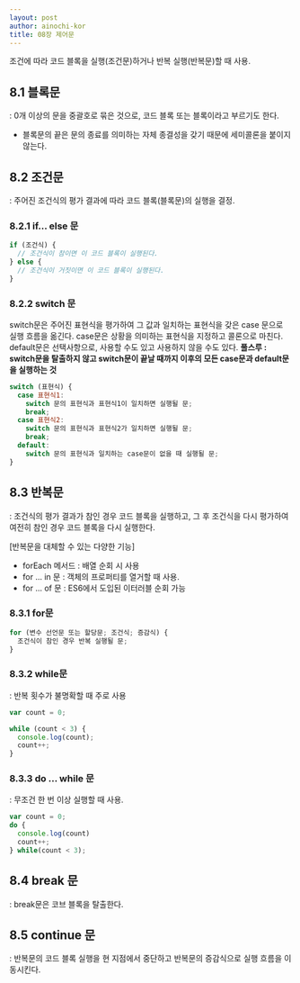 ```yaml
---
layout: post
author: ainochi-kor
title: 08장 제어문
---
```

조건에 따라 코드 블록을 실행(조건문)하거나 반복 실행(반복문)할 때 사용.

## 8.1 블록문
: 0개 이상의 문을 중괄호로 묶은 것으로, 코드 블록 또는 블록이라고 부르기도 한다.
- 블록문의 끝은 문의 종료를 의미하는 자체 종결성을 갖기 때문에 세미콜론을 붙이지 않는다.

## 8.2 조건문
: 주어진 조건식의 평가 결과에 따라 코드 블록(블록문)의 실행을 결정.

### 8.2.1 if... else 문
``` js
if (조건식) {
  // 조건식이 참이면 이 코드 블록이 실행된다.
} else {
  // 조건식이 거짓이면 이 코드 블록이 실행된다.
}
```

### 8.2.2 switch 문
switch문은 주어진 표현식을 평가하여 그 값과 일치하는 표현식을 갖은 case 문으로 실행 흐름을 옮긴다.
case문은 상황을 의미하는 표현식을 지정하고 콜론으로 마친다.
default문은 선택사항으로, 사용할 수도 있고 사용하지 않을 수도 있다.
**풀스루 : switch문을 탈출하지 않고 switch문이 끝날 때까지 이후의 모든 case문과 default문을 실행하는 것**

``` js
switch (표현식) {
  case 표현식1:
    switch 문의 표현식과 표현식1이 일치하면 실행될 문;
    break;
  case 표현식2:
    switch 문의 표현식과 표현식2가 일치하면 실행될 문;
    break;
  default:
    switch 문의 표현식과 일치하는 case문이 없을 때 실행될 문; 
}
```

## 8.3 반복문
: 조건식의 평가 결과가 참인 경우 코드 블록을 실행하고, 그 후 조건식을 다시 평가하여 여전히 참인 경우 코드 블록을 다시 실행한다.

[반복문을 대체할 수 있는 다양한 기능]
- forEach 메서드 : 배열 순회 시 사용
- for ... in 문 : 객체의 프로퍼티를 열거할 때 사용.
- for ... of 문 : ES6에서 도입된 이터러블 순회 가능

### 8.3.1 for문
``` js
for (변수 선언문 또는 할당문; 조건식; 증감식) {
  조건식이 참인 경우 반복 실행될 문;
}
```

### 8.3.2 while문
: 반복 횟수가 불명확할 때 주로 사용
``` js
var count = 0;

while (count < 3) {
  console.log(count);
  count++;
}
```
### 8.3.3 do ... while 문
: 무조건 한 번 이상 실행할 때 사용.
``` js
var count = 0;
do {
  console.log(count)
  count++;
} while(count < 3);
```

## 8.4 break 문
: break문은 코브 블록을 탈출한다.

## 8.5 continue 문
: 반복문의 코드 블록 실행을 현 지점에서 중단하고 반복문의 증감식으로 실행 흐름을 이동시킨다.